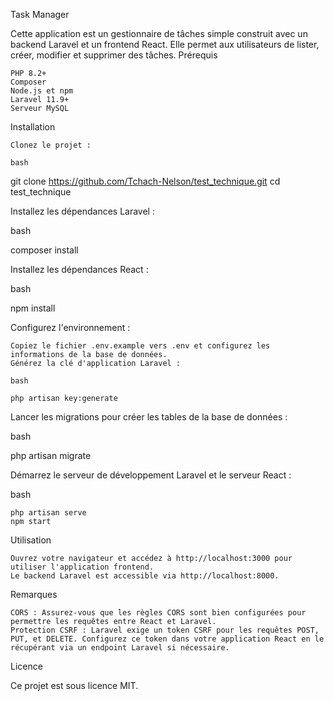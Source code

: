 Task Manager

Cette application est un gestionnaire de tâches simple construit avec un backend Laravel et un frontend React. Elle permet aux utilisateurs de lister, créer, modifier et supprimer des tâches.
Prérequis

    PHP 8.2+
    Composer
    Node.js et npm
    Laravel 11.9+
    Serveur MySQL 

Installation

    Clonez le projet :

    bash

git clone https://github.com/Tchach-Nelson/test_technique.git
cd test_technique

Installez les dépendances Laravel :

bash

composer install

Installez les dépendances React :

bash

npm install

Configurez l'environnement :

    Copiez le fichier .env.example vers .env et configurez les informations de la base de données.
    Générez la clé d'application Laravel :

    bash

    php artisan key:generate

Lancer les migrations pour créer les tables de la base de données :

bash

php artisan migrate

Démarrez le serveur de développement Laravel et le serveur React :

bash

    php artisan serve
    npm start

Utilisation

    Ouvrez votre navigateur et accédez à http://localhost:3000 pour utiliser l'application frontend.
    Le backend Laravel est accessible via http://localhost:8000.

Remarques

    CORS : Assurez-vous que les règles CORS sont bien configurées pour permettre les requêtes entre React et Laravel.
    Protection CSRF : Laravel exige un token CSRF pour les requêtes POST, PUT, et DELETE. Configurez ce token dans votre application React en le récupérant via un endpoint Laravel si nécessaire.

Licence

Ce projet est sous licence MIT.
